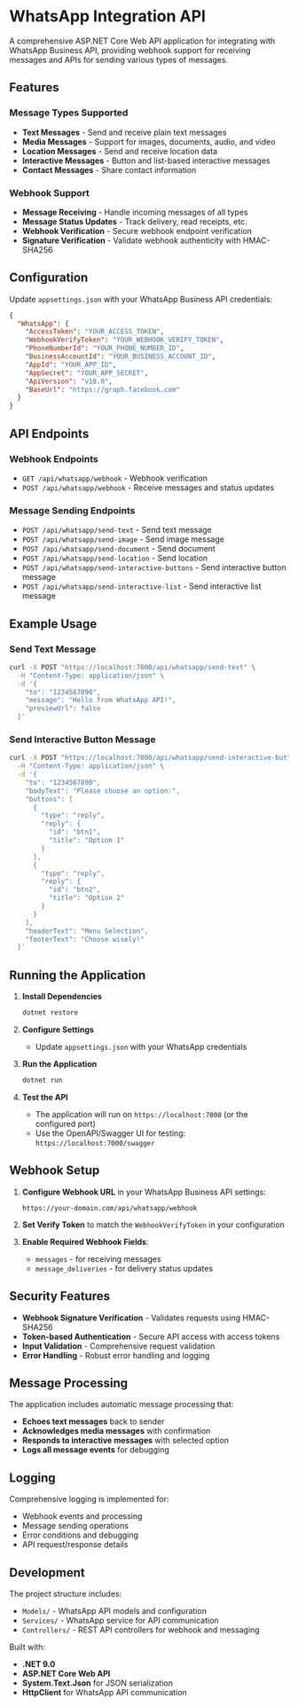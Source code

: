 # WhatsApp Integration API

A comprehensive ASP.NET Core Web API application for integrating with WhatsApp Business API, providing webhook support for receiving messages and APIs for sending various types of messages.

## Features

### Message Types Supported
- **Text Messages** - Send and receive plain text messages
- **Media Messages** - Support for images, documents, audio, and video
- **Location Messages** - Send and receive location data
- **Interactive Messages** - Button and list-based interactive messages
- **Contact Messages** - Share contact information

### Webhook Support
- **Message Receiving** - Handle incoming messages of all types
- **Message Status Updates** - Track delivery, read receipts, etc.
- **Webhook Verification** - Secure webhook endpoint verification
- **Signature Verification** - Validate webhook authenticity with HMAC-SHA256

## Configuration

Update `appsettings.json` with your WhatsApp Business API credentials:

```json
{
  "WhatsApp": {
    "AccessToken": "YOUR_ACCESS_TOKEN",
    "WebhookVerifyToken": "YOUR_WEBHOOK_VERIFY_TOKEN", 
    "PhoneNumberId": "YOUR_PHONE_NUMBER_ID",
    "BusinessAccountId": "YOUR_BUSINESS_ACCOUNT_ID",
    "AppId": "YOUR_APP_ID",
    "AppSecret": "YOUR_APP_SECRET",
    "ApiVersion": "v18.0",
    "BaseUrl": "https://graph.facebook.com"
  }
}
```

## API Endpoints

### Webhook Endpoints
- `GET /api/whatsapp/webhook` - Webhook verification
- `POST /api/whatsapp/webhook` - Receive messages and status updates

### Message Sending Endpoints
- `POST /api/whatsapp/send-text` - Send text message
- `POST /api/whatsapp/send-image` - Send image message
- `POST /api/whatsapp/send-document` - Send document
- `POST /api/whatsapp/send-location` - Send location
- `POST /api/whatsapp/send-interactive-buttons` - Send interactive button message
- `POST /api/whatsapp/send-interactive-list` - Send interactive list message

## Example Usage

### Send Text Message
```bash
curl -X POST "https://localhost:7000/api/whatsapp/send-text" \
  -H "Content-Type: application/json" \
  -d '{
    "to": "1234567890",
    "message": "Hello from WhatsApp API!",
    "previewUrl": false
  }'
```

### Send Interactive Button Message
```bash
curl -X POST "https://localhost:7000/api/whatsapp/send-interactive-buttons" \
  -H "Content-Type: application/json" \
  -d '{
    "to": "1234567890",
    "bodyText": "Please choose an option:",
    "buttons": [
      {
        "type": "reply",
        "reply": {
          "id": "btn1",
          "title": "Option 1"
        }
      },
      {
        "type": "reply", 
        "reply": {
          "id": "btn2",
          "title": "Option 2"
        }
      }
    ],
    "headerText": "Menu Selection",
    "footerText": "Choose wisely!"
  }'
```

## Running the Application

1. **Install Dependencies**
   ```bash
   dotnet restore
   ```

2. **Configure Settings**
   - Update `appsettings.json` with your WhatsApp credentials

3. **Run the Application**
   ```bash
   dotnet run
   ```

4. **Test the API**
   - The application will run on `https://localhost:7000` (or the configured port)
   - Use the OpenAPI/Swagger UI for testing: `https://localhost:7000/swagger`

## Webhook Setup

1. **Configure Webhook URL** in your WhatsApp Business API settings:
   ```
   https://your-domain.com/api/whatsapp/webhook
   ```

2. **Set Verify Token** to match the `WebhookVerifyToken` in your configuration

3. **Enable Required Webhook Fields**:
   - `messages` - for receiving messages
   - `message_deliveries` - for delivery status updates

## Security Features

- **Webhook Signature Verification** - Validates requests using HMAC-SHA256
- **Token-based Authentication** - Secure API access with access tokens
- **Input Validation** - Comprehensive request validation
- **Error Handling** - Robust error handling and logging

## Message Processing

The application includes automatic message processing that:
- **Echoes text messages** back to sender
- **Acknowledges media messages** with confirmation
- **Responds to interactive messages** with selected option
- **Logs all message events** for debugging

## Logging

Comprehensive logging is implemented for:
- Webhook events and processing
- Message sending operations
- Error conditions and debugging
- API request/response details

## Development

The project structure includes:
- `Models/` - WhatsApp API models and configuration
- `Services/` - WhatsApp service for API communication  
- `Controllers/` - REST API controllers for webhook and messaging

Built with:
- **.NET 9.0**
- **ASP.NET Core Web API**
- **System.Text.Json** for JSON serialization
- **HttpClient** for WhatsApp API communication